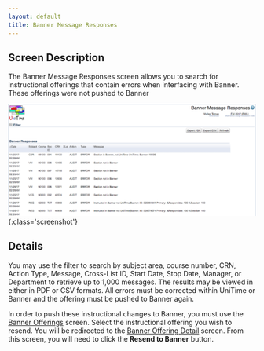 ```yaml
---
layout: default
title: Banner Message Responses
---
```



## Screen Description
The Banner Message Responses screen allows you to search for instructional offerings that contain errors when interfacing with Banner. These offerings were not pushed to Banner


![Banner Message Responses](images/banner-message-responses-1.png){:class='screenshot'}

## Details

You may use the filter to search by subject area, course number, CRN, Action Type, Message, Cross-List ID, Start Date, Stop Date, Manager, or Department to retrieve up to 1,000 messages. The results may be viewed in either in PDF or CSV formats. All errors must be corrected within UniTime or Banner and the offering must be pushed to Banner again.

In order to push these instructional changes to Banner, you must use the [Banner Offerings](banner-offerings) screen. Select the instructional offering you wish to resend. You will be redirected to the [Banner Offering Detail](banner-offering-detail) screen. From this screen, you will need to click the **Resend to Banner** button.
